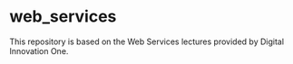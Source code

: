 # web_services
This repository is based on the Web Services lectures provided by Digital Innovation One.
